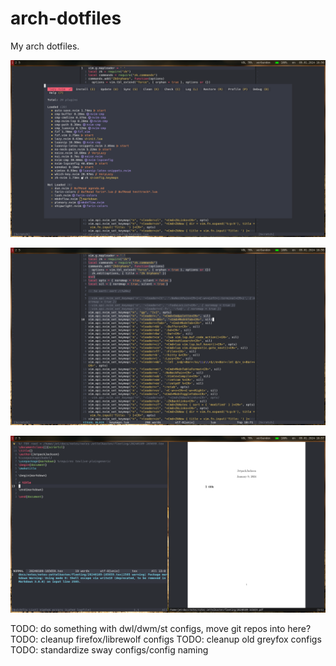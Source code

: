 # arch-dotfiles
My arch dotfiles.

![img1](primary_20240109165608.png)

![img2](primary_20240109165623.png)

![img3](primary_20240109165751.png)

TODO: do something with dwl/dwm/st configs, move git repos into here?
TODO: cleanup firefox/librewolf configs
TODO: cleanup old greyfox configs
TODO: standardize sway configs/config naming

